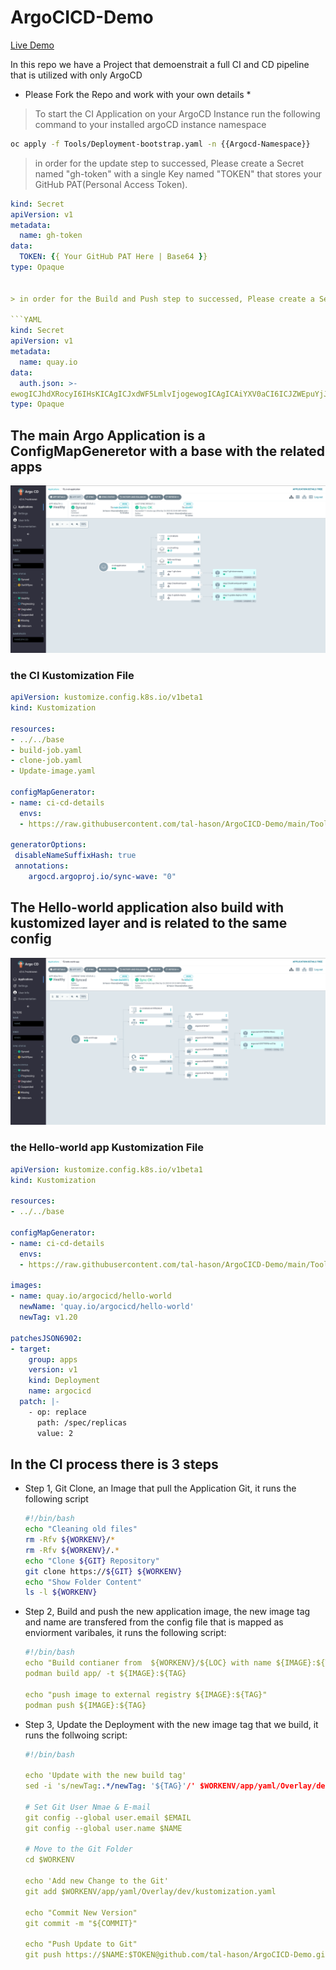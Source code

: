 # ArgoCICD-Demo

[Live Demo](https://youtu.be/sFNHS1mdglI)

In this repo we have a Project that demoenstrait a full CI and CD pipeline that is utilized with only ArgoCD

* Please Fork the Repo and work with your own details *

> To start the CI Application on your ArgoCD Instance run the following command to your installed argoCD instance namespace

```Bash
oc apply -f Tools/Deployment-bootstrap.yaml -n {{Argocd-Namespace}}
```

> in order for the update step to successed, Please create a Secret named "gh-token" with a single Key named "TOKEN" that stores your GitHub PAT(Personal Access Token).

```YAML
kind: Secret
apiVersion: v1
metadata:
  name: gh-token
data:
  TOKEN: {{ Your GitHub PAT Here | Base64 }}
type: Opaque


> in order for the Build and Push step to successed, Please create a Secret Named "quay.io" with config key named auth.json (podman) and its value your image registry dockercfg json

```YAML
kind: Secret
apiVersion: v1
metadata:
  name: quay.io
data:
  auth.json: >-
ewogICJhdXRocyI6IHsKICAgICJxdWF5LmlvIjogewogICAgICAiYXV0aCI6ICJZWEpuYjJOcFkyUXJZM0psWVhSMWNtVTZTalV6VWpFMlVsTklSMDQ0V0RsT1RVdFJPRlZLVlU1TldrTkRPVUZKUlVsR1dWbFFNRWcxTmxReU1GYzFNRlpJV1VNek5WZERXalF4VEVjd00wNUxTdz09IiwKICAgICAgImVtYWlsIjogIiIKICAgIH0KICB9Cn0=
type: Opaque
```

## The main Argo Application is a ConfigMapGeneretor with a base with the related apps

![CI Application](https://github.com/tal-hason/ArgoCICD-Demo/blob/ad6ff3be3097d24bc31ed0ddced0945fc952640d/pictures/ci-Process.png?raw=true)

### the CI Kustomization File

```YAML
apiVersion: kustomize.config.k8s.io/v1beta1
kind: Kustomization

resources:
- ../../base
- build-job.yaml
- clone-job.yaml
- Update-image.yaml

configMapGenerator:
- name: ci-cd-details
  envs:
  - https://raw.githubusercontent.com/tal-hason/ArgoCICD-Demo/main/Tools/config

generatorOptions:
 disableNameSuffixHash: true
 annotations:
    argocd.argoproj.io/sync-wave: "0"
```

## The Hello-world application also build with kustomized layer and is related to the same config

![Hello-World-App](https://github.com/tal-hason/ArgoCICD-Demo/blob/assests/pictures/Hello-world-App.png?raw=true)

### the Hello-world app Kustomization File

```YAML
apiVersion: kustomize.config.k8s.io/v1beta1
kind: Kustomization

resources:
- ../../base

configMapGenerator:
- name: ci-cd-details
  envs:
  - https://raw.githubusercontent.com/tal-hason/ArgoCICD-Demo/main/Tools/config

images:
- name: quay.io/argocicd/hello-world
  newName: 'quay.io/argocicd/hello-world'
  newTag: v1.20

patchesJSON6902:
- target:
    group: apps
    version: v1
    kind: Deployment
    name: argocicd
  patch: |-
    - op: replace
      path: /spec/replicas
      value: 2
```

## In the CI process there is 3 steps

* Step 1, Git Clone, an Image that pull the Application Git, it runs the following script

    ```Bash
    #!/bin/bash
    echo "Cleaning old files"
    rm -Rfv ${WORKENV}/*
    rm -Rfv ${WORKENV}/.*
    echo "Clone ${GIT} Repository"
    git clone https://${GIT} ${WORKENV}
    echo "Show Folder Content" 
    ls -l ${WORKENV}
    ```

* Step 2, Build and push the new application image, the new image tag and name are transfered from the config file that is mapped as enviorment varibales, it runs the following script:

    ```YAML
    #!/bin/bash
    echo "Build contianer from  ${WORKENV}/${LOC} with name ${IMAGE}:${TAG}"
    podman build app/ -t ${IMAGE}:${TAG}

    echo "push image to external registry ${IMAGE}:${TAG}"
    podman push ${IMAGE}:${TAG}
    ```

* Step 3, Update the Deployment with the new image tag that we build, it runs the follwoing script:

    ```YAML
    #!/bin/bash

    echo 'Update with the new build tag'
    sed -i 's/newTag:.*/newTag: '${TAG}'/' $WORKENV/app/yaml/Overlay/dev/kustomization.yaml
    
    # Set Git User Nmae & E-mail
    git config --global user.email $EMAIL
    git config --global user.name $NAME
    
    # Move to the Git Folder
    cd $WORKENV
    
    echo 'Add new Change to the Git'
    git add $WORKENV/app/yaml/Overlay/dev/kustomization.yaml
    
    echo "Commit New Version"
    git commit -m "${COMMIT}"
    
    echo "Push Update to Git"
    git push https://$NAME:$TOKEN@github.com/tal-hason/ArgoCICD-Demo.git
    ```
